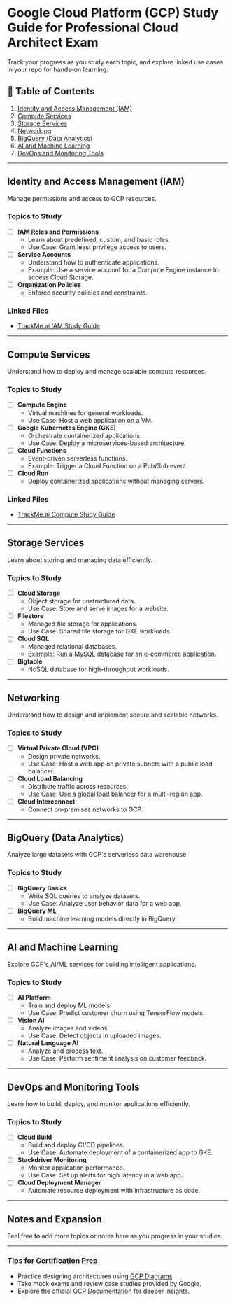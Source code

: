 # Google Cloud Platform (GCP) Study Guide for Professional Cloud Architect Exam

Track your progress as you study each topic, and explore linked use cases in your repo for hands-on learning.

## 📜 Table of Contents
1. [Identity and Access Management (IAM)](#identity-and-access-management-iam)
2. [Compute Services](#compute-services)
3. [Storage Services](#storage-services)
4. [Networking](#networking)
5. [BigQuery (Data Analytics)](#bigquery-data-analytics)
6. [AI and Machine Learning](#ai-and-machine-learning)
7. [DevOps and Monitoring Tools](#devops-and-monitoring-tools)

---

## Identity and Access Management (IAM)
Manage permissions and access to GCP resources.

### Topics to Study
- [ ] **IAM Roles and Permissions**  
  - Learn about predefined, custom, and basic roles.
  - Use Case: Grant least privilege access to users.  
- [ ] **Service Accounts**  
  - Understand how to authenticate applications.  
  - Example: Use a service account for a Compute Engine instance to access Cloud Storage.  
- [ ] **Organization Policies**  
  - Enforce security policies and constraints.  

### Linked Files
- [TrackMe.ai IAM Study Guide](https://github.com/Ckhanoyan/Cloud_Things/blob/main/GCP/basics/trackme.ai/studyguide.md)

---

## Compute Services
Understand how to deploy and manage scalable compute resources.

### Topics to Study
- [ ] **Compute Engine**  
  - Virtual machines for general workloads.  
  - Use Case: Host a web application on a VM.  
- [ ] **Google Kubernetes Engine (GKE)**  
  - Orchestrate containerized applications.  
  - Use Case: Deploy a microservices-based architecture.  
- [ ] **Cloud Functions**  
  - Event-driven serverless functions.  
  - Example: Trigger a Cloud Function on a Pub/Sub event.  
- [ ] **Cloud Run**  
  - Deploy containerized applications without managing servers.  

### Linked Files
- [TrackMe.ai Compute Study Guide](https://github.com/Ckhanoyan/Cloud_Things/blob/main/GCP/basics/trackme.ai/compute_engine.md)

---

## Storage Services
Learn about storing and managing data efficiently.

### Topics to Study
- [ ] **Cloud Storage**  
  - Object storage for unstructured data.  
  - Use Case: Store and serve images for a website.  
- [ ] **Filestore**  
  - Managed file storage for applications.  
  - Use Case: Shared file storage for GKE workloads.  
- [ ] **Cloud SQL**  
  - Managed relational databases.  
  - Example: Run a MySQL database for an e-commerce application.  
- [ ] **Bigtable**  
  - NoSQL database for high-throughput workloads.  

---

## Networking
Understand how to design and implement secure and scalable networks.

### Topics to Study
- [ ] **Virtual Private Cloud (VPC)**  
  - Design private networks.  
  - Use Case: Host a web app on private subnets with a public load balancer.  
- [ ] **Cloud Load Balancing**  
  - Distribute traffic across resources.  
  - Use Case: Use a global load balancer for a multi-region app.  
- [ ] **Cloud Interconnect**  
  - Connect on-premises networks to GCP.  

---

## BigQuery (Data Analytics)
Analyze large datasets with GCP's serverless data warehouse.

### Topics to Study
- [ ] **BigQuery Basics**  
  - Write SQL queries to analyze datasets.  
  - Use Case: Analyze user behavior data for a web app.  
- [ ] **BigQuery ML**  
  - Build machine learning models directly in BigQuery.  

---

## AI and Machine Learning
Explore GCP's AI/ML services for building intelligent applications.

### Topics to Study
- [ ] **AI Platform**  
  - Train and deploy ML models.  
  - Use Case: Predict customer churn using TensorFlow models.  
- [ ] **Vision AI**  
  - Analyze images and videos.  
  - Use Case: Detect objects in uploaded images.  
- [ ] **Natural Language AI**  
  - Analyze and process text.  
  - Use Case: Perform sentiment analysis on customer feedback.  

---

## DevOps and Monitoring Tools
Learn how to build, deploy, and monitor applications efficiently.

### Topics to Study
- [ ] **Cloud Build**  
  - Build and deploy CI/CD pipelines.  
  - Use Case: Automate deployment of a containerized app to GKE.  
- [ ] **Stackdriver Monitoring**  
  - Monitor application performance.  
  - Use Case: Set up alerts for high latency in a web app.  
- [ ] **Cloud Deployment Manager**  
  - Automate resource deployment with infrastructure as code.  

---

## Notes and Expansion
Feel free to add more topics or notes here as you progress in your studies.

---

### Tips for Certification Prep
- Practice designing architectures using [GCP Diagrams](https://cloud.google.com/architecture).
- Take mock exams and review case studies provided by Google.
- Explore the official [GCP Documentation](https://cloud.google.com/docs) for deeper insights.
